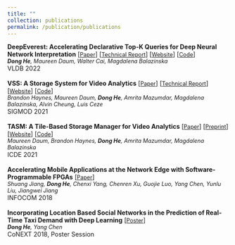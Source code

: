 ```yaml
---
title: ""
collection: publications
permalink: /publication/publications
---
```


<b>DeepEverest: Accelerating Declarative Top-K Queries for Deep Neural Network Interpretation</b> [<a href="https://db.cs.washington.edu/projects/deepeverest/p322-he.pdf" style="font-size:90%">Paper</a>] [<a href="https://arxiv.org/abs/2104.02234" style="font-size:90%">Technical Report</a>] [<a href="https://db.cs.washington.edu/projects/deepeverest/" style="font-size:90%">Website</a>] [<a href="https://github.com/uwdb/deepeverest" style="font-size:90%">Code</a>]<br>
<i style="font-size:90%"><b>Dong He</b>, Maureen Daum, Walter Cai, Magdalena Balazinska</i><br>
VLDB 2022 <br>
<br>
<b>VSS: A Storage System for Video Analytics</b> [<a href="https://db.cs.washington.edu/projects/visualworld/vss.pdf" style="font-size:90%">Paper</a>] [<a href="https://arxiv.org/abs/2103.16604" style="font-size:90%">Technical Report</a>] [<a href="https://db.cs.washington.edu/projects/visualworld/" style="font-size:90%">Website</a>] [<a href="https://github.com/BrandonHaynes/vss" style="font-size:90%">Code</a>]<br>
<i style="font-size:90%">Brandon Haynes, Maureen Daum, <b>Dong He</b>, Amrita Mazumdar, Magdalena Balazinska, Alvin Cheung, Luis Ceze</i> <br>
SIGMOD 2021 <br>
<br>
<b>TASM: A Tile-Based Storage Manager for Video Analytics</b> [<a href="https://db.cs.washington.edu/projects/visualworld/tasm.pdf" style="font-size:90%">Paper</a>] [<a href="https://arxiv.org/abs/2006.02958" style="font-size:90%">Preprint</a>] [<a href="https://db.cs.washington.edu/projects/visualworld/" style="font-size:90%">Website</a>] [<a href="https://github.com/uwdb/tasm" style="font-size:90%">Code</a>]<br>
<i style="font-size:90%">Maureen Daum, Brandon Haynes, <b>Dong He</b>, Amrita Mazumdar, Magdalena Balazinska</i><br>
ICDE 2021 <br>
<br>
<b>Accelerating Mobile Applications at the Network Edge with Software-Programmable FPGAs</b> [<a href="https://dongheuw.github.io/files/edgefpga-infocom18.pdf" style="font-size:90%">Paper</a>]<br>
<i style="font-size:90%">Shuang Jiang, <b>Dong He</b>, Chenxi Yang, Chenren Xu, Guojie Luo, Yang Chen, Yunlu Liu, Jiangwei Jiang</i><br>
INFOCOM 2018 <br>
<br>
<b>Incorporating Location Based Social Networks in the Prediction of Real-Time Taxi Demand with Deep Learning</b> [<a href="https://dongheuw.github.io/files/taxi-conext18.pdf" style="font-size:90%">Poster</a>]<br>
<i style="font-size:90%"><b>Dong He</b>, Yang Chen</i><br>
CoNEXT 2018, Poster Session <br>